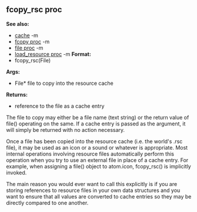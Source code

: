 ## fcopy_rsc proc
**See also:**
*   [cache](/ref/DM/cache.md) -m
*   [fcopy proc](/ref/proc/fcopy.md) -m
*   [file proc](/ref/proc/file.md) -m
*   [load_resource proc](/ref/proc/load_resource.md) -m<!-- -->
**Format:**
*   fcopy_rsc(File)
<!-- -->
**Args:**
*   File* file to copy into the resource cache
<!-- -->
**Returns:**
*   reference to the file as a cache entry


The file to copy may either be a file name (text string) or the
return value of file() operating on the same. If a cache entry is passed
as the argument, it will simply be returned with no action necessary.


Once a file has been copied into the resource cache (i.e. the
world\'s .rsc file), it may be used as an icon or a sound or whatever is
appropriate. Most internal operations involving resource files
automatically perform this operation when you try to use an external
file in place of a cache entry. For example, when assigning a file()
object to atom.icon, fcopy_rsc() is implicitly invoked. 

The
main reason you would ever want to call this explicitly is if you are
storing references to resource files in your own data structures and you
want to ensure that all values are converted to cache entries so they
may be directly compared to one another.